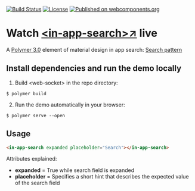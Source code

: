 [![Build Status](https://travis-ci.org/hunsalz/in-app-search.svg?branch=master)](https://travis-ci.org/hunsalz/in-app-search)
[![License](https://img.shields.io/badge/license-MIT%20License-blue.svg)](http://doge.mit-license.org)
[![Published on webcomponents.org](https://img.shields.io/badge/webcomponents.org-published-blue.svg)](https://www.webcomponents.org/element/hunsalz/in-app-search)

# Watch  [\<in-app-search\>↗](https://hunsalz.github.io/in-app-search/demo) live

A [Polymer 3.0](https://polymer-library.polymer-project.org/3.0/docs/devguide/feature-overview) element of material design in app search: [Search pattern](https://www.google.com/design/spec/patterns/search.html#search-in-app-search)

## Install dependencies and run the demo locally

1. Build \<web-socket\> in the repo directory:

```
$ polymer build
```

2. Run the demo automatically in your browser:

```
$ polymer serve --open
```

## Usage

```html
<in-app-search expanded placeholder="Search"></in-app-search>
```

Attributes explained:

* __expanded__ = True while search field is expanded
* __placeholder__ = Specifies a short hint that describes the expected value of the search field
